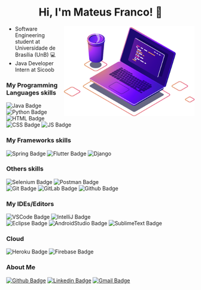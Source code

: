 <h1 align="center"> Hi, I'm Mateus Franco! 👋 </h1><img align="right" src="https://github.com/Rubenscode/Rubenscode/blob/main/img/computer.png" width="350"/>

* Software Engineering student at Universidade de Brasília (UnB) 💻
* Java Developer Intern at Sicoob

### My Programming Languages skills
![Java Badge](https://img.shields.io/badge/Java-%23ED8B00.svg?&style=for-the-badge&logo=java&logoColor=white?logoWidth=40)
![Python Badge](https://img.shields.io/badge/python-%230175C2.svg?style=for-the-badge&logo=python&logoColor=white)
<br>
![HTML Badge](https://img.shields.io/badge/html5-%23E34F26.svg?style=for-the-badge&logo=html5&logoColor=white)
![CSS Badge](https://img.shields.io/badge/css3-%231572B6.svg?style=for-the-badge&logo=css3&logoColor=white)
![JS Badge](https://img.shields.io/badge/javascript-%23323330.svg?style=for-the-badge&logo=javascript&logoColor=%23F7DF1E)
<br>

### My Frameworks skills

![Spring Badge](https://img.shields.io/badge/Spring%20-%236DB33F.svg?&style=for-the-badge&logo=spring&logoColor=white)
![Flutter Badge](https://img.shields.io/badge/Flutter-%2302569B.svg?style=for-the-badge&logo=Flutter&logoColor=white)
![Django](https://img.shields.io/badge/Django%20-%236DB33F.svg?&style=for-the-badge&logo=django&logoColor=white)
<br>

### Others skills
![Selenium Badge](https://img.shields.io/badge/Selenium-0FAAFF.svg?&style=for-the-badge&logo=selenium&logoColor=white)
![Postman Badge](https://img.shields.io/badge/Postman-FF6C37?style=for-the-badge&logo=postman&logoColor=red)
<br>
![Git Badge](https://img.shields.io/badge/git-%23F05033.svg?style=for-the-badge&logo=git&logoColor=white)
![GitLab Badge](https://img.shields.io/badge/gitlab-%23181717.svg?style=for-the-badge&logo=gitlab&logoColor=white)
![Github Badge](https://img.shields.io/badge/github-%23121011.svg?style=for-the-badge&logo=github&logoColor=white)
<br>

### My IDEs/Editors
![VSCode Badge](https://img.shields.io/badge/Visual_Studio_Code-0078d7.svg?style=for-the-badge&logo=visual-studio-code&logoColor=white)
![IntelliJ Badge](https://img.shields.io/badge/IntelliJ_IDEA-000000.svg?style=for-the-badge&logo=intellij-idea&logoColor=white)
<br>
![Eclipse Badge](https://img.shields.io/badge/Eclipse-3E4D78.svg?style=for-the-badge&logo=eclipse&logoColor=white)
![AndroidStudio Badge](https://img.shields.io/badge/Android_Studio-01DE7A.svg?style=for-the-badge&logo=android-studio&logoColor=white)
![SublimeText Badge](https://img.shields.io/badge/sublime_text-%23575757.svg?style=for-the-badge&logo=sublime-text&logoColor=important)
<br>

### Cloud
![Heroku Badge](https://img.shields.io/badge/heroku-%23430098.svg?style=for-the-badge&logo=heroku&logoColor=white)
![Firebase Badge](https://img.shields.io/badge/firebase-%23039BE5.svg?style=for-the-badge&logo=firebase)
<br>

### About Me 

[![Github Badge](https://img.shields.io/badge/-Github-000?style=for-the-badge&logo=Github&logoColor=white&link=https://github.com/mateusvff)](https://github.com/mateusvff)
[![Linkedin Badge](https://img.shields.io/badge/-LinkedIn-blue?style=for-the-badge&logo=Linkedin&logoColor=white&link=https://www.linkedin.com/in/https://www.linkedin.com/in/mateus-franco-3782531a2/)](https://www.linkedin.com/in/mateus-franco-3782531a2/)
[![Gmail Badge](https://img.shields.io/badge/-Gmail-c14438?style=for-the-badge&logo=Gmail&logoColor=white&link=mailto:mateusfrancovinicius@gmail.com)](mailto:mateusfrancovinicius@gmail.com)<br>
